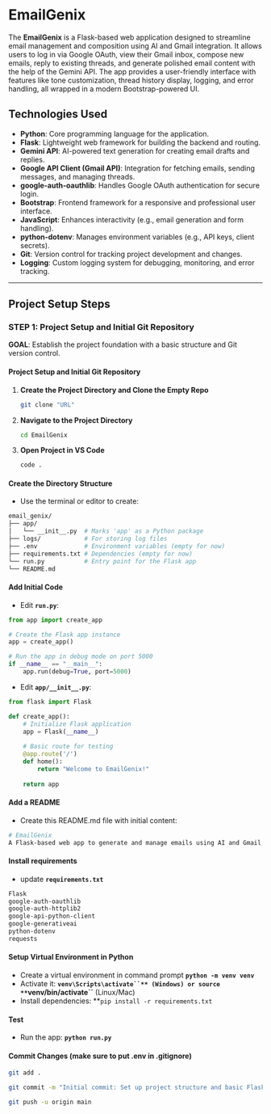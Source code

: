 # EmailGenix

The **EmailGenix** is a Flask-based web application designed to streamline email management and composition using AI and Gmail integration. It allows users to log in via Google OAuth, view their Gmail inbox, compose new emails, reply to existing threads, and generate polished email content with the help of the Gemini API. The app provides a user-friendly interface with features like tone customization, thread history display, logging, and error handling, all wrapped in a modern Bootstrap-powered UI.

## Technologies Used
- **Python**: Core programming language for the application.
- **Flask**: Lightweight web framework for building the backend and routing.
- **Gemini API**: AI-powered text generation for creating email drafts and replies.
- **Google API Client (Gmail API)**: Integration for fetching emails, sending messages, and managing threads.
- **google-auth-oauthlib**: Handles Google OAuth authentication for secure login.
- **Bootstrap**: Frontend framework for a responsive and professional user interface.
- **JavaScript**: Enhances interactivity (e.g., email generation and form handling).
- **python-dotenv**: Manages environment variables (e.g., API keys, client secrets).
- **Git**: Version control for tracking project development and changes.
- **Logging**: Custom logging system for debugging, monitoring, and error tracking.

---

## Project Setup Steps

### STEP 1: Project Setup and Initial Git Repository
**GOAL**: Establish the project foundation with a basic structure and Git version control.

#### **Project Setup and Initial Git Repository**
1. **Create the Project Directory and Clone the Empty Repo**
   ```bash
   git clone "URL" 
2. **Navigate to the Project Directory**
    ```bash
   cd EmailGenix
   ```
3. **Open Project in VS Code**
    ```bash
   code .
   ```

#### **Create the Directory Structure**
- Use the terminal or editor to create:
```bash
email_genix/
├── app/
│   └── __init__.py  # Marks 'app' as a Python package
├── logs/            # For storing log files
├── .env             # Environment variables (empty for now)
├── requirements.txt # Dependencies (empty for now)
└── run.py           # Entry point for the Flask app
└── README.md
```

#### **Add Initial Code**
- Edit **```run.py```**:
``` python
from app import create_app

# Create the Flask app instance
app = create_app()

# Run the app in debug mode on port 5000
if __name__ == "__main__":
    app.run(debug=True, port=5000)
```

- Edit **```app/__init__.py```**:
``` python
from flask import Flask

def create_app():
    # Initialize Flask application
    app = Flask(__name__)
    
    # Basic route for testing
    @app.route('/')
    def home():
        return "Welcome to EmailGenix!"
    
    return app
```

#### **Add a README**
- Create this README.md file with initial content:
``` bash
# EmailGenix
A Flask-based web app to generate and manage emails using AI and Gmail API.
```

#### **Install requirements**
- update **```requirements.txt```**
``` bash
Flask
google-auth-oauthlib
google-auth-httplib2
google-api-python-client
google-generativeai
python-dotenv
requests
```

#### **Setup Virtual Environment in Python**
- Create a virtual environment in command prompt **```python -m venv venv```**
- Activate it: **```venv\Scripts\activate``** (Windows) or source **```venv/bin/activate``** (Linux/Mac)
- Install dependencies: **```pip install -r requirements.txt```

#### **Test**
- Run the app: **```python run.py```**

#### **Commit Changes (make sure to put .env in .gitignore)**
``` bash 
git add . 
```
``` bash 
git commit -m "Initial commit: Set up project structure and basic Flask app"
```
``` bash 
git push -u origin main
```
